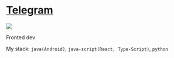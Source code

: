 <div><h1><a href='t.me/denis-hik'>Telegram</a> </h1> </div>

![](https://i.pinimg.com/originals/eb/ed/e5/ebede532f6f5cf644a3fcf79d14b046c.gif)

Fronted dev

My stack:
`java(Android)`, `java-script(React, Type-Script)`, `python`
